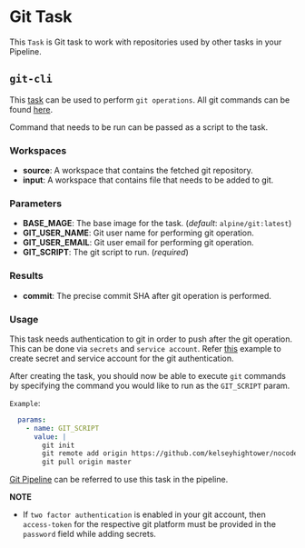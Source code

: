 # Git Task

This `Task` is Git task to work with repositories used by other tasks
in your Pipeline.

## `git-cli`

This [task](../git/git-cli.yaml) can be used to perform `git operations`.
All git commands can be found [here](https://git-scm.com/docs).

Command that needs to be run can be passed as a script to the task.

### Workspaces

* **source**: A workspace that contains the fetched git repository.
* **input**: A workspace that contains file that needs to be added to git.

### Parameters

* **BASE_MAGE**: The base image for the task.
(_default_: `alpine/git:latest`)
* **GIT_USER_NAME**: Git user name for performing git operation.
* **GIT_USER_EMAIL**:  Git user email for performing git operation.
* **GIT_SCRIPT**: The git script to run. (_required_)

### Results

* **commit**: The precise commit SHA after git operation is performed.

### Usage

This task needs authentication to git in order to push after the git operation.
This can be done via `secrets` and `service account`.
Refer [this](../git/examples/git-cli)
example to create secret and service account for the git authentication.

After creating the task, you should now be able to execute `git` commands by
specifying the command you would like to run as the `GIT_SCRIPT` param.

`Example`:

```yaml
  params:
    - name: GIT_SCRIPT
      value: |
        git init
        git remote add origin https://github.com/kelseyhightower/nocode
        git pull origin master
```
[Git Pipeline](../git/examples/git-cli/pipeline.yaml) can be referred to use
this task in the pipeline.

**NOTE**

* If `two factor authentication` is enabled in your git account, then
`access-token` for the respective git platform must be provided
in the `password` field while adding secrets.